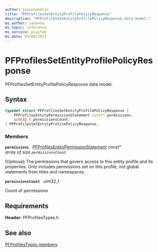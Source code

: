 ```yaml
---
author: jasonsandlin
title: "PFProfilesSetEntityProfilePolicyResponse"
description: "PFProfilesSetEntityProfilePolicyResponse data model."
ms.author: jasonsa
ms.topic: reference
ms.service: playfab
ms.date: 03/09/2023
---
```


# PFProfilesSetEntityProfilePolicyResponse  

PFProfilesSetEntityProfilePolicyResponse data model.  

## Syntax  
  
```cpp
typedef struct PFProfilesSetEntityProfilePolicyResponse {  
    PFProfilesEntityPermissionStatement const* permissions;  
    uint32_t permissionsCount;  
} PFProfilesSetEntityProfilePolicyResponse;  
```
  
### Members  
  
**`permissions`** &nbsp; [PFProfilesEntityPermissionStatement](pfprofilesentitypermissionstatement.md) const*  
*array of size `permissionsCount`*  
  
(Optional) The permissions that govern access to this entity profile and its properties. Only includes permissions set on this profile, not global statements from titles and namespaces.
  
**`permissionsCount`** &nbsp; uint32_t  
  
Count of permissions
  
  
## Requirements  
  
**Header:** PFProfilesTypes.h
  
## See also  
[PFProfilesTypes members](../pfprofilestypes_members.md)  

  
  
